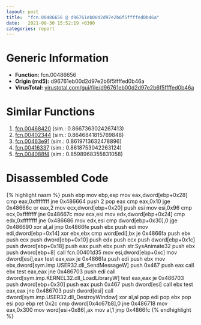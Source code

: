 ```yaml
---
layout: post
title:  "fcn.00486656 @ d96761eb00d2d97e2b6f5ffffed0b46a"
date:   2021-08-30 15:52:19 +0300
categories: report
---
```


# Generic Information
- **Function:** fcn.00486656
- **Origin (md5):** d96761eb00d2d97e2b6f5ffffed0b46a
- **VirusTotal:** [virustotal.com/gui/file/d96761eb00d2d97e2b6f5ffffed0b46a][virustotal_ref]



# Similar Functions

1. [fcn.00468420][similar_1_ref] (sim.: 0.8667363024267413)
2. [fcn.00402344][similar_2_ref] (sim.: 0.8646841815769848)
3. [fcn.00463e91][similar_3_ref] (sim.: 0.8619713632478896)
4. [fcn.00416337][similar_4_ref] (sim.: 0.8618753042263124)
5. [fcn.004088f4][similar_5_ref] (sim.: 0.8598968355831058)


# Disassembled Code

{% highlight nasm %}
push ebp
mov ebp,esp
mov eax,dword[ebp+0x28]
cmp eax,0xffffffff
jne 0x486664
push 2
pop eax
cmp eax,0x10
jge 0x48666c
or eax,2
mov ecx,dword[ebp+0x20]
push esi
mov esi,0x96
cmp ecx,0xffffffff
jne 0x48667c
mov ecx,esi
mov edx,dword[ebp+0x24]
cmp edx,0xffffffff
jne 0x486686
mov edx,esi
cmp dword[ebp+0x30],0
jge 0x486690
xor al,al
jmp 0x4866fe
push ebx
push edi
mov edi,dword[ebp+0x14]
xor ebx,ebx
cmp word[edi],bx
je 0x4866fa
push ebx
push ecx
push dword[ebp+0x10]
push edx
push ecx
push dword[ebp+0x1c]
push dword[ebp+0x18]
push eax
push ebx
push str.SysAnimate32
push ebx
push dword[ebp+8]
call fcn.00401d35
mov esi,dword[ebp+0xc]
mov dword[esi],eax
test eax,eax
je 0x4866fa
push edi
push ebx
mov ebx,dword[sym.imp.USER32.dll_SendMessageW]
push 0x467
push eax
call ebx
test eax,eax
jne 0x486703
push edi
call dword[sym.imp.KERNEL32.dll_LoadLibraryW]
test eax,eax
je 0x486703
push dword[ebp+0x30]
push eax
push 0x467
push dword[esi]
call ebx
test eax,eax
jne 0x486703
push dword[esi]
call dword[sym.imp.USER32.dll_DestroyWindow]
xor al,al
pop edi
pop ebx
pop esi
pop ebp
ret 0x2c
cmp dword[0x4c67b8],0
jne 0x486718
mov eax,0x300
mov word[esi+0x86],ax
mov al,1
jmp 0x4866fc
{% endhighlight %}


[similar_1_ref]: /report/fcn.00468420@4fe6510221c33bf023f6abed461fc13f
[similar_2_ref]: /report/fcn.00402344@d96761eb00d2d97e2b6f5ffffed0b46a
[similar_3_ref]: /report/fcn.00463e91@d96761eb00d2d97e2b6f5ffffed0b46a
[similar_4_ref]: /report/fcn.00416337@59aef7c08025d70f84c85db2092fc99e
[similar_5_ref]: /report/fcn.004088f4@470263fe7e7cc115b95cd041d643e3b5
[virustotal_ref]: https://www.virustotal.com/gui/file/d96761eb00d2d97e2b6f5ffffed0b46a